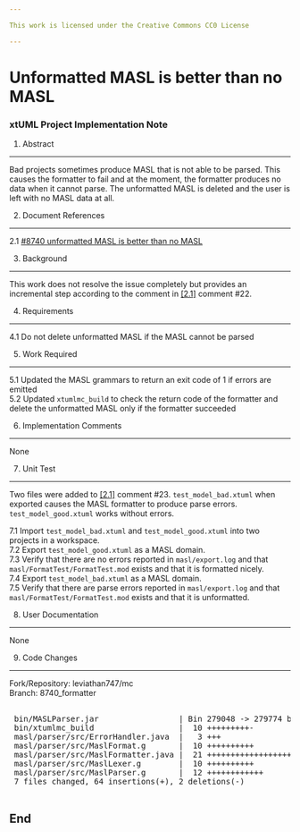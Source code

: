 ```yaml
---

This work is licensed under the Creative Commons CC0 License

---
```


# Unformatted MASL is better than no MASL
### xtUML Project Implementation Note

1. Abstract
-----------
Bad projects sometimes produce MASL that is not able to be parsed. This causes
the formatter to fail and at the moment, the formatter produces no data when it
cannot parse. The unformatted MASL is deleted and the user is left with no MASL
data at all.

2. Document References
----------------------
<a id="2.1"></a>2.1 [#8740 unformatted MASL is better than no MASL](https://support.onefact.net/issues/8740)  

3. Background
-------------
This work does not resolve the issue completely but provides an incremental step
according to the comment in [[2.1]](#2.1) comment #22.

4. Requirements
---------------
4.1 Do not delete unformatted MASL if the MASL cannot be parsed  

5. Work Required
----------------
5.1 Updated the MASL grammars to return an exit code of 1 if errors are emitted  
5.2 Updated `xtumlmc_build` to check the return code of the formatter and delete
the unformatted MASL only if the formatter succeeded  

6. Implementation Comments
--------------------------
None

7. Unit Test
------------
Two files were added to [[2.1]](#2.1) comment #23. `test_model_bad.xtuml` when
exported causes the MASL formatter to produce parse errors.
`test_model_good.xtuml` works without errors.

7.1 Import `test_model_bad.xtuml` and `test_model_good.xtuml` into two projects
in a workspace.  
7.2 Export `test_model_good.xtuml` as a MASL domain.  
7.3 Verify that there are no errors reported in `masl/export.log` and that
`masl/FormatTest/FormatTest.mod` exists and that it is formatted nicely.  
7.4 Export `test_model_bad.xtuml` as a MASL domain.  
7.5 Verify that there are parse errors reported in `masl/export.log` and that
`masl/FormatTest/FormatTest.mod` exists and that it is unformatted.  

8. User Documentation
---------------------
None

9. Code Changes
---------------
Fork/Repository: leviathan747/mc  
Branch: 8740_formatter  

<pre>

 bin/MASLParser.jar                 | Bin 279048 -> 279774 bytes
 bin/xtumlmc_build                  |  10 +++++++++-
 masl/parser/src/ErrorHandler.java  |   3 +++
 masl/parser/src/MaslFormat.g       |  10 ++++++++++
 masl/parser/src/MaslFormatter.java |  21 ++++++++++++++++++++-
 masl/parser/src/MaslLexer.g        |  10 ++++++++++
 masl/parser/src/MaslParser.g       |  12 ++++++++++++
 7 files changed, 64 insertions(+), 2 deletions(-)

</pre>

End
---

